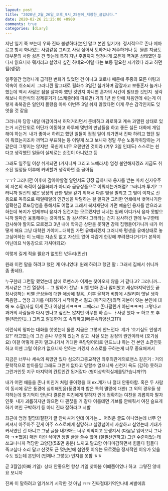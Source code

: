 ```yaml
---
layout: post
title: "2020년_2월_26일_오후_9시_25분에_저장한_글입니다."
date: 2020-02-26 21:25:00 +0900
comments: true 
categories: [diary] 
---
```


지난 일기 쭉 보는데 우와 진짜 불쌍하다(본인 말고 본인 일기가) 
정서적으로 존나 메마르고 항시 화나있는 사람같음 그리고 사람 싫어서 토하거나 저주하거나 등 
물론 지금도 대부분의 사람 싫은 건 맞는데 특히 지난 주말까지 엄청나게 모든게 역겨운 상태였던 듯
다시 읽으니까 뭐저러고 살았지 싶긴 하네요-이럴 때는 보통 필요한 시기였다 라고 하면 됨(생정)

일주일간 엄청나게 급격한 변화가 있었던 건 아니고 코로나 때문에 주중의 모든 미팅과 약속이 취소되서 
그러니깐 말그대로 월화수 3일간 칩거하며 잠잘자고 보통혼자 놀거나 했는데 역시 사람은 잠을 잘자야 했던 것인지 아니면 혼자의 시간이 필요한 것인지 
생각해보니 이런식의 강제휴거가 (스케줄러에 따르면) 거의 1년 반 만에 처음인데 쉬는게 이렇게 축복같은 일인지 몰랐음
아마 이번주 3일 쉬지 않았다면 이게 무슨 감각인지도 잊엇을 것 같음 

그러니까 당장 내일 마감이라서 허덕거리면서 준비하고 과로하고 계속 과열된 상태로 있는거
시간단위로 어딘가 이동하고 하루에 몇번의 만남들을 하고 좋든 싫든 대화에 개입해야 하는거 
내가 좋아서 하려고 했던 일들이 점점 일이 되가면서 진짜 하려고 했던 일이 뭐였는지조차 까먹고 부표하는 등
이렇게 쓰고 보니까 정말 무슨 노동착취당하는 거 같은데 그렇지는 않지만 
푹쉰게 너무 오랜만인 것이라 (겨우 3일 인데도) 스스로는 쉰다고 생각했던 일들이 실제로는 쉰것이 아니었고 등

그래도 일주일 이상 쉬게되면 (거지니까 그리고 노예라서) 엄청 불안해지겠죠
지금도 취소된 일정들 이후에 커버할거 생각하면 좀 골아픔 

ㅜㅜ? 그러니깐 이후에 갚아야할걸 알면서도 당장 급하니까 융자를 받는 마치 신자유주의 자본의 축적이 실물화폐가 아니라 금융상품으로 이뤄지는거처럼? 그러니까 투기? 그러니까 일신의 짧은 당장의 급한 빚을 갚기 위해서 다른 빚을 빌리고 그 빚이 이자로 신용으로 독촉으로 매일매일의 인간성을 박탈하는 걸 알지만 그러한 연쇄에서 벗어나기란 일확천금 로또당첨을 통해서도 어렵고 그래서 복지재단에 가면 예술인 융자를 받으라고 하는데 복지가 언제부터 융자가 된건지는 모르겠지만 너네는 원래 어디가서 융자 못받으니까 얼마간 융통해주는 것이라도 참 감사하다 그러라는 건지 감사하긴 한데 누구한테 감사해야 할지도 모르겠고 3년 내에 학자금 상환을 못하면 강제 집행들어가니까 내가 어떻게 해요 그냥 대학원 가야지...대학원 가면 유예되겠지 그러니까 평생을 유예상태로 놓고싶어하는 이 노예는 자손도 없고 자산도 없어 차갑게 한강에 뿌려졌다(거기가 본적이 아닌데요 낙동강으로 가셔야되요) 

이렇게 길게 적을 필요가 없엇던 넋두리(먼산)

원래 이런 말을 하려고 했던 게 아니었다!
원래 하려고 했던 말 : 그래서 집에서 쉬니까 좀 좋네요. 

누구한테 그런말 했었는데 삶에 로맨스가 이제는 찾아오지 않을 거 같다고? 그러니까...계시같은 그런 열정이....
그 말하기 전날 : 비엘 만화 존나 많이봤고 세상마지막인듯 끝장사랑하는 비엘 군상들에 대한 애상에 젖음...이후 울적과 비참에 시달리며 엣날 생각 족음함...
엄청 과거를 미화하기 시작하면서 젊고 (아직까진)외적 자본이 잇는 본인에 대해 또 추팔(사실 이게 존나 이상한게ㅋㅋㅋ 그때라고 존나팔린거 아닌ㅋㅋㅋ)
그렇다고 과거의 사람들과 다시 만나고 싶진느 않지만 아무튼 하 존ㄴ ㅏ사랑 했다 ㅠ 하고 또 추팔(직업인듯..)
그리고 잘못한거 또 속죄하고(빠른속죄양신고111)

이런식의 땅파는 대화를 햇엇는데 물론 지금은 그렇게 안느낀다 
걔가 '호기심도 안생겨요?' 라고했는데 그건 존나 꾸준히 있는거 같고 
사실 모든 감정의 원인이라서 (호기심요) 이걸 어떻게 혼자 밀고나가서 거대한 욕망덩어리로 만드느냐 하는 건 본인 소관인듯하고
이젠 그럴 이유가 없으니까 안하는 거겠지 스스로를 구하는게 너무 중요해져서 

지금은 너무나 세속의 욕망만 있다 심오하고종교적인 최후의관계의로맨스 같은거 : 거의 문학적으로 받아들임
그래도 그런게 없다고 말할수 없으니까 신천지 욕도 (감히) 못하고 그런거인듯
지구 마지막의 칸트인간 된거같다 (형이상학적실재를믿?습니까??) 

내가 어떤 애들을 존나 미친거 처럼 좋아했을 때 ex.걔가 나 절대 안좋아함. 혹은 두 사람이 동시에 같은 풍경에 심취해잇음(풍경이라 함은 특히 멸망에 대한)
그 외의 경우들 생각하는데 잘기억이 안난다 결론은 여친에게 잘하자 인데 정확히는 여친을 괴롭히자 말자 인듯 
내가 괴롭히지만 않으면 다 괜찮을 거 같다 이를테면 기브를 안해줘서 여친 슬프게 하기 여친 구박하기 등
아니 진짜 잘하라고 시발

최근에 엄청 절망좌절한거 글 안싸셔저 인데 이거는... 
어려운 글도 아니었는데 너무 안써져서 아주아주 깊게 아주 스스로에게 실망하고 실망넘어서 자살하고 싶었는데
기대가 커서였던 건 아니고 그냥 글을 내가봐도 너무 최악이고 못생겨서 (다음날 읽어보니 그나마 ㄱㅊ했음)
매번 이런 식이면 정말 글을 쓸수 없어 (절필선언하고) 그런 수준이었는데 쓰고나니까 적당한 고양감(5초면 충분) 느끼고 탈고함
어디마감하면서 힘들다 힘들다 죽고싶다 소리 달고 산것도 근 몇년만에 첨인듯
이유는 모르겠음 정서적인 이유가 있을 수도 있는데 본인이 (언제나 그렇듯) 인지를 못함
ㅎㅎ

곧 3월임(아빠 기일) 
상태 안좋으면 항상 기일 찾아봄 이떄쯤이었나 하고 
그렇진 않네요 보니까

진짜 이 말하려고 일기쓰기 시작한 것 아님 ㅠㅠ
진짜절대기억안나네 씨발에휴 
 
 
